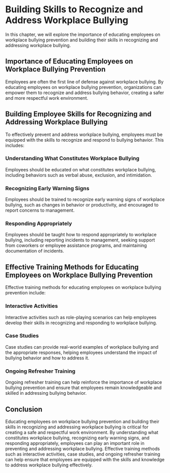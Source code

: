 # Building Skills to Recognize and Address Workplace Bullying

In this chapter, we will explore the importance of educating employees on workplace bullying prevention and building their skills in recognizing and addressing workplace bullying.

Importance of Educating Employees on Workplace Bullying Prevention
------------------------------------------------------------------

Employees are often the first line of defense against workplace bullying. By educating employees on workplace bullying prevention, organizations can empower them to recognize and address bullying behavior, creating a safer and more respectful work environment.

Building Employee Skills for Recognizing and Addressing Workplace Bullying
--------------------------------------------------------------------------

To effectively prevent and address workplace bullying, employees must be equipped with the skills to recognize and respond to bullying behavior. This includes:

### Understanding What Constitutes Workplace Bullying

Employees should be educated on what constitutes workplace bullying, including behaviors such as verbal abuse, exclusion, and intimidation.

### Recognizing Early Warning Signs

Employees should be trained to recognize early warning signs of workplace bullying, such as changes in behavior or productivity, and encouraged to report concerns to management.

### Responding Appropriately

Employees should be taught how to respond appropriately to workplace bullying, including reporting incidents to management, seeking support from coworkers or employee assistance programs, and maintaining documentation of incidents.

Effective Training Methods for Educating Employees on Workplace Bullying Prevention
-----------------------------------------------------------------------------------

Effective training methods for educating employees on workplace bullying prevention include:

### Interactive Activities

Interactive activities such as role-playing scenarios can help employees develop their skills in recognizing and responding to workplace bullying.

### Case Studies

Case studies can provide real-world examples of workplace bullying and the appropriate responses, helping employees understand the impact of bullying behavior and how to address it.

### Ongoing Refresher Training

Ongoing refresher training can help reinforce the importance of workplace bullying prevention and ensure that employees remain knowledgeable and skilled in addressing bullying behavior.

Conclusion
----------

Educating employees on workplace bullying prevention and building their skills in recognizing and addressing workplace bullying is critical for creating a safe and respectful work environment. By understanding what constitutes workplace bullying, recognizing early warning signs, and responding appropriately, employees can play an important role in preventing and addressing workplace bullying. Effective training methods such as interactive activities, case studies, and ongoing refresher training can help ensure that employees are equipped with the skills and knowledge to address workplace bullying effectively.
